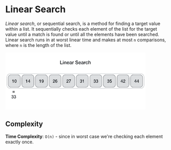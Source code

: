 # Linear Search

*Linear search*, or sequential search, is a method for finding a target value within a list. It sequentially checks each element of the list for the target value until a match is found or until all the elements have been searched. Linear search runs in at worst linear time and makes at most `n` comparisons, where `n` is the length of the list.

![Linear Search](../../../../assets/linear-search.gif)

## Complexity

**Time Complexity**: `O(n)` - since in worst case we're checking each element exactly once.